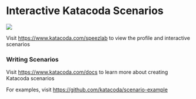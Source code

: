 # Interactive Katacoda Scenarios

[![](http://shields.katacoda.com/katacoda/speezlab/count.svg)](https://www.katacoda.com/speezlab "Get your profile on Katacoda.com")

Visit https://www.katacoda.com/speezlab to view the profile and interactive scenarios

### Writing Scenarios
Visit https://www.katacoda.com/docs to learn more about creating Katacoda scenarios

For examples, visit https://github.com/katacoda/scenario-example
